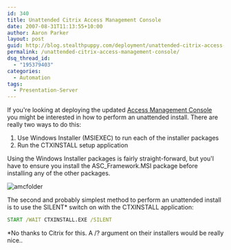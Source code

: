 ```yaml
---
id: 340
title: Unattended Citrix Access Management Console
date: 2007-08-31T11:13:55+10:00
author: Aaron Parker
layout: post
guid: http://blog.stealthpuppy.com/deployment/unattended-citrix-access-management-console
permalink: /unattended-citrix-access-management-console/
dsq_thread_id:
  - "195379403"
categories:
  - Automation
tags:
  - Presentation-Server
---
```

If you're looking at deploying the updated [Access Management Console](https://www.citrix.com/English/SS/downloads/details.asp?dID=8218&downloadID=164650&pID=186#top) you might be interested in how to perform an unattended install. There are really two ways to do this:

  1. Use Windows Installer (MSIEXEC) to run each of the installer packages
  2. Run the CTXINSTALL setup application

Using the Windows Installer packages is fairly straight-forward, but you'l have to ensure you install the ASC_Framework.MSI package before installing any of the other packages.

![amcfolder]({{site.baseurl}}/media/2007/08/amcfolder.png)

The second and probably simplest method to perform an unattended install is to use the SILENT* switch on with the CTXINSTALL application:

```cmd
START /WAIT CTXINSTALL.EXE /SILENT
```

*No thanks to Citrix for this. A /? argument on their installers would be really nice..

